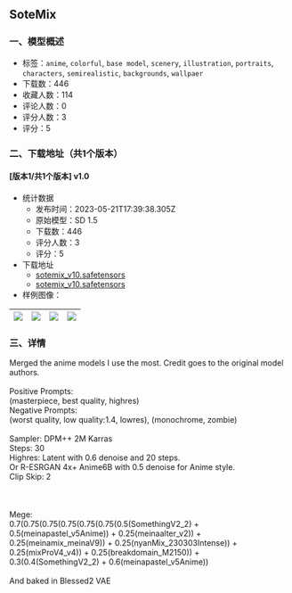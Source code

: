 ## SoteMix
### 一、模型概述

- 标签：`anime`, `colorful`, `base model`, `scenery`, `illustration`, `portraits`, `characters`, `semirealistic`, `backgrounds`, `wallpaer`
- 下载数：446
- 收藏人数：114
- 评论人数：0
- 评分人数：3
- 评分：5

### 二、下载地址（共1个版本）

#### [版本1/共1个版本] v1.0

- 统计数据
  - 发布时间：2023-05-21T17:39:38.305Z
  - 原始模型：SD 1.5
  - 下载数：446
  - 评分人数：3
  - 评分：5
- 下载地址
  - [sotemix_v10.safetensors](https://civitai.com/api/download/models/76933?type=Model&format=SafeTensor&size=full&fp=fp16)
  - [sotemix_v10.safetensors](https://civitai.com/api/download/models/76933)
- 样例图像：

| <img src="https://image.civitai.com/xG1nkqKTMzGDvpLrqFT7WA/29c1defc-9dc8-46ad-880d-698bc8761e97/width=450/862763.jpeg" /> | <img src="https://image.civitai.com/xG1nkqKTMzGDvpLrqFT7WA/fa1dad23-740e-4ae0-a4b6-6d195980324b/width=450/919834.jpeg" /> | <img src="https://image.civitai.com/xG1nkqKTMzGDvpLrqFT7WA/f4f704c7-47bf-4667-ade4-26a50dfe81d2/width=450/899957.jpeg" /> | <img src="https://image.civitai.com/xG1nkqKTMzGDvpLrqFT7WA/f14c9352-313b-4dc3-936d-57c3a06b11d6/width=450/905793.jpeg" /> |
| ---- | ---- | ---- | ---- |


### 三、详情
<p>Merged the anime models I use the most. Credit goes to the original model authors.<br /><br />Positive Prompts:<br />(masterpiece, best quality, highres)<br />Negative Prompts:<br />(worst quality, low quality:1.4, lowres), (monochrome, zombie)<br /><br />Sampler: DPM++ 2M Karras<br />Steps: 30<br />Highres: Latent with 0.6 denoise and 20 steps.<br />Or R-ESRGAN 4x+ Anime6B with 0.5 denoise for Anime style.<br />Clip Skip: 2<br /><br /><br /><br />Mege:<br />0.7(0.75(0.75(0.75(0.75(0.75(0.5(SomethingV2_2) + 0.5(meinapastel_v5Anime)) + 0.25(meinaalter_v2)) + 0.25(meinamix_meinaV9)) + 0.25(nyanMix_230303Intense)) + 0.25(mixProV4_v4)) + 0.25(breakdomain_M2150)) + 0.3(0.4(SomethingV2_2) + 0.6(meinapastel_v5Anime))<br /><br />And baked in Blessed2 VAE</p>